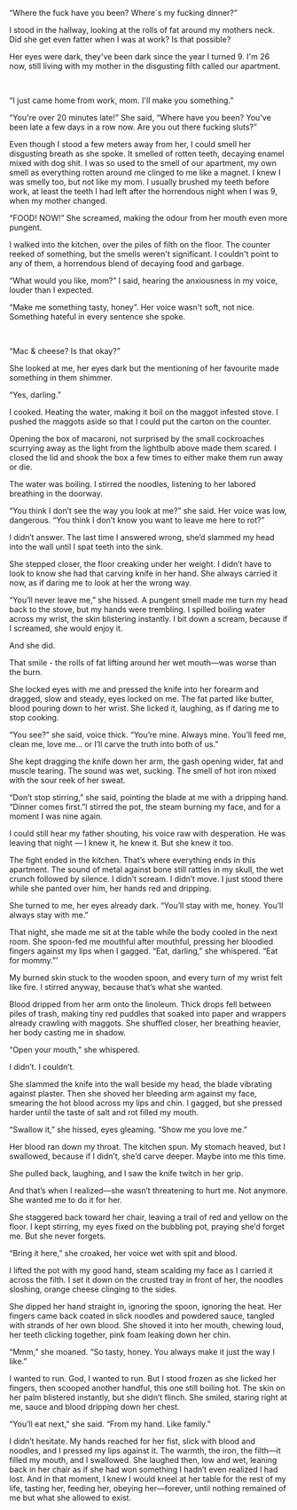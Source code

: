 “Where the fuck have you been? Where´s my fucking dinner?”



I stood in the hallway, looking at the rolls of fat around my mothers neck. Did she get even fatter when I was at work? Is that possible? 

Her eyes were dark, they've been dark since the year I turned 9. I'm 26 now, still living with my mother in the disgusting filth called our apartment.

 

“I just came home from work, mom. I'll make you something.”

“You're over 20 minutes late!” She said, “Where have you been? You've been late a few days in a row now. Are you out there fucking sluts?”



Even though I stood a few meters away from her, I could smell her disgusting breath as she spoke. It smelled of rotten teeth, decaying enamel mixed with dog shit. I was so used to the smell of our apartment, my own smell as everything rotten around me clinged to me like a magnet. I knew I was smelly too, but not like my mom. I usually brushed my teeth before work, at least the teeth I had left after the horrendous night when I was 9, when my mother changed. 



“FOOD! NOW!” She screamed, making the odour from her mouth even more pungent.

I walked into the kitchen, over the piles of filth on the floor. The counter reeked of something, but the smells weren't significant. I couldn't point to any of them, a horrendous blend of decaying food and garbage. 

“What would you like, mom?” I said, hearing the anxiousness in my voice, louder than I expected. 

“Make me something tasty, honey”. Her voice wasn't soft, not nice. Something hateful in every sentence she spoke.

 

“Mac & cheese? Is that okay?” 

She looked at me, her eyes dark but the mentioning of her favourite made something in them shimmer. 

“Yes, darling.” 

I cooked. Heating the water, making it boil on the maggot infested stove. I pushed the maggots aside so that I could put the carton on the counter. 

Opening the box of macaroni, not surprised by the small cockroaches scurrying away as the light from the lightbulb above made them scared. I closed the lid and shook the box a few times to either make them run away or die. 

The water was boiling. I stirred the noodles, listening to her labored breathing in the doorway.

“You think I don’t see the way you look at me?” she said. Her voice was low, dangerous. “You think I don’t know you want to leave me here to rot?”

I didn’t answer. The last time I answered wrong, she’d slammed my head into the wall until I spat teeth into the sink.

She stepped closer, the floor creaking under her weight. I didn’t have to look to know she had that carving knife in her hand. She always carried it now, as if daring me to look at her the wrong way.

“You’ll never leave me,” she hissed. A pungent smell made me turn my head back to the stove, but my hands were trembling. I spilled boiling water across my wrist, the skin blistering instantly. I bit down a scream, because if I screamed, she would enjoy it.

And she did.

That smile - the rolls of fat lifting around her wet mouth—was worse than the burn.

She locked eyes with me and pressed the knife into her forearm and dragged, slow and steady, eyes locked on me. The fat parted like butter, blood pouring down to her wrist. She licked it, laughing, as if daring me to stop cooking.

“You see?” she said, voice thick. “You’re mine. Always mine. You’ll feed me, clean me, love me… or I’ll carve the truth into both of us.”

She kept dragging the knife down her arm, the gash opening wider, fat and muscle tearing. The sound was wet, sucking. The smell of hot iron mixed with the sour reek of her sweat.

“Don’t stop stirring,” she said, pointing the blade at me with a dripping hand. “Dinner comes first.”I stirred the pot, the steam burning my face, and for a moment I was nine again.

I could still hear my father shouting, his voice raw with desperation. He was leaving that night — I knew it, he knew it. But she knew it too.

The fight ended in the kitchen. That’s where everything ends in this apartment. The sound of metal against bone still rattles in my skull, the wet crunch followed by silence. I didn’t scream. I didn’t move. I just stood there while she panted over him, her hands red and dripping.

She turned to me, her eyes already dark. “You’ll stay with me, honey. You’ll always stay with me.”

That night, she made me sit at the table while the body cooled in the next room. She spoon-fed me mouthful after mouthful, pressing her bloodied fingers against my lips when I gagged. “Eat, darling,” she whispered. “Eat for mommy.”’

My burned skin stuck to the wooden spoon, and every turn of my wrist felt like fire. I stirred anyway, because that’s what she wanted.

Blood dripped from her arm onto the linoleum. Thick drops fell between piles of trash, making tiny red puddles that soaked into paper and wrappers already crawling with maggots. She shuffled closer, her breathing heavier, her body casting me in shadow.

“Open your mouth,” she whispered.

I didn’t. I couldn’t.

She slammed the knife into the wall beside my head, the blade vibrating against plaster. Then she shoved her bleeding arm against my face, smearing the hot blood across my lips and chin. I gagged, but she pressed harder until the taste of salt and rot filled my mouth.

“Swallow it,” she hissed, eyes gleaming. “Show me you love me.”

Her blood ran down my throat. The kitchen spun. My stomach heaved, but I swallowed, because if I didn’t, she’d carve deeper. Maybe into me this time.

She pulled back, laughing, and I saw the knife twitch in her grip.

And that’s when I realized—she wasn’t threatening to hurt me. Not anymore. She wanted me to do it for her.

She staggered back toward her chair, leaving a trail of red and yellow on the floor. I kept stirring, my eyes fixed on the bubbling pot, praying she’d forget me. But she never forgets.

“Bring it here,” she croaked, her voice wet with spit and blood.

I lifted the pot with my good hand, steam scalding my face as I carried it across the filth. I set it down on the crusted tray in front of her, the noodles sloshing, orange cheese clinging to the sides.

She dipped her hand straight in, ignoring the spoon, ignoring the heat. Her fingers came back coated in slick noodles and powdered sauce, tangled with strands of her own blood. She shoved it into her mouth, chewing loud, her teeth clicking together, pink foam leaking down her chin.

“Mmm,” she moaned. “So tasty, honey. You always make it just the way I like.”

I wanted to run. God, I wanted to run. But I stood frozen as she licked her fingers, then scooped another handful, this one still boiling hot. The skin on her palm blistered instantly, but she didn’t flinch. She smiled, staring right at me, sauce and blood dripping down her chest.

“You’ll eat next,” she said. “From my hand. Like family.”

I didn’t hesitate. My hands reached for her fist, slick with blood and noodles, and I pressed my lips against it. The warmth, the iron, the filth—it filled my mouth, and I swallowed. She laughed then, low and wet, leaning back in her chair as if she had won something I hadn’t even realized I had lost. And in that moment, I knew I would kneel at her table for the rest of my life, tasting her, feeding her, obeying her—forever, until nothing remained of me but what she allowed to exist.

